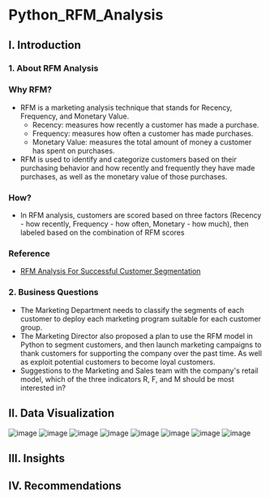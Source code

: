 # Python_RFM_Analysis
## I. Introduction
### 1. About RFM Analysis
### Why RFM?
- RFM is a marketing analysis technique that stands for Recency, Frequency, and Monetary Value.
  - Recency: measures how recently a customer has made a purchase.
  - Frequency: measures how often a customer has made purchases.
  - Monetary Value: measures the total amount of money a customer has spent on purchases.
- RFM is used to identify and categorize customers based on their purchasing behavior and how recently and frequently they have made purchases, as well as the monetary value of those purchases.
### How?
- In RFM analysis, customers are scored based on three factors (Recency - how recently, Frequency - how often, Monetary - how much), then labeled based on the combination of RFM scores
### Reference
- [RFM Analysis For Successful Customer Segmentation](https://www.putler.com/rfm-analysis)
### 2. Business Questions
- The Marketing Department needs to classify the segments of each customer to deploy each marketing program suitable for each customer group.
- The Marketing Director also proposed a plan to use the RFM model in Python to segment customers, and then launch marketing campaigns to thank customers for supporting the company over the past time. As well as exploit potential customers to become loyal customers.
- Suggestions to the Marketing and Sales team with the company's retail model, which of the three indicators R, F, and M should be most interested in?
## II. Data Visualization
![image](https://github.com/lthhoangkhoa225/Python_RFM_Analysis/assets/168264791/1d235093-1c3b-4a68-a3e9-b778ab665df2)
![image](https://github.com/lthhoangkhoa225/Python_RFM_Analysis/assets/168264791/c3bbb9bc-89e2-4d20-8600-3631fa8a8d09)
![image](https://github.com/lthhoangkhoa225/Python_RFM_Analysis/assets/168264791/f4ada567-891a-401f-b7cf-8090170fa667)
![image](https://github.com/lthhoangkhoa225/Python_RFM_Analysis/assets/168264791/b7aeda90-bf41-4113-b67e-9ab2840830a3)
![image](https://github.com/lthhoangkhoa225/Python_RFM_Analysis/assets/168264791/0979ab1d-fb66-4c96-b542-4bd195f89b82)
![image](https://github.com/lthhoangkhoa225/Python_RFM_Analysis/assets/168264791/4fb8d3e4-48c8-4346-8075-8c71adba7d45)
![image](https://github.com/lthhoangkhoa225/Python_RFM_Analysis/assets/168264791/fc63be5c-84d7-4db8-b51c-6951dc9de122)
![image](https://github.com/lthhoangkhoa225/Python_RFM_Analysis/assets/168264791/e35df3fa-0f98-40b2-ba56-89f1e5f12bb9)
## III. Insights

## IV. Recommendations
